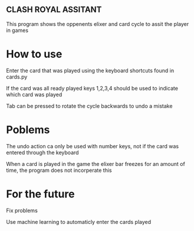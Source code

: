 ## CLASH ROYAL ASSITANT

This program shows the oppenents elixer and card cycle to assit the player in games

# How to use

Enter the card that was played using the keyboard shortcuts found in cards.py

If the card was all ready played keys 1,2,3,4 should be used to indicate which card was played

Tab can be pressed to rotate the cycle backwards to undo a mistake

# Poblems

The undo action ca only be used with number keys, not if the card was entered through the keyboard

When a card is played in the game the elixer bar freezes for an amount of time, the program does not incorperate this

# For the future

Fix problems

Use machine learning to automaticly enter the cards played
